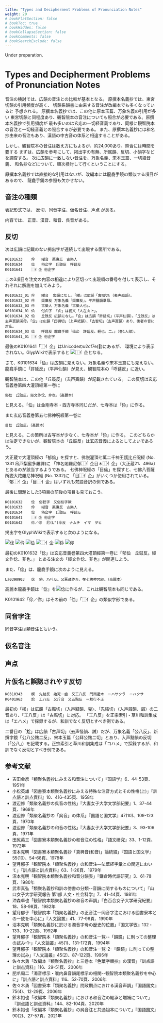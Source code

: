 ```yaml
---
title: "Types and Decipherment Problems of Pronunciation Notes"
weight: 20
# bookFlatSection: false
# bookToc: true
# bookHidden: false
# bookCollapseSection: false
# bookComments: false
# bookSearchExclude: false
---
```

Under preparation.

# Types and Decipherment Problems of Pronunciation Notes

音注の検討では、広韻の音注との比較が基本となる。
原撰本名義抄では、東宮切韻の引用頻度が高く、
切韻系韻書に由来する音注が改編本でも多くなっていると
予想される。
原撰本名義抄では、この他に原本玉篇、万象名義の引用が多い
東宮切韻と同程度あり、観智院本の音注についても照合が必要である。原撰本名義抄で引用頻度が
最も多いのは玄応の一切経音義であり、同様に観智院本の音注と一切経音義との照合するが必要である。
また、原撰本名義抄には和名抄由来の音注もあり、漢語の中古音の体系と相違することがある。

しかし、観智院本の音注は数え方にもよるが、約24,000あり、照合には時間を要する
まずは、広韻を参考にして、掲出字の有無、所属韻、反切、小韻字などを調査する。
次に広韻に一致しない音注を、万象名義、宋本玉篇、一切経音義、
和名抄などについて、順次検討して行くということにする。

原撰本名義抄では直接的な引用はないが、改編本には龍龕手鏡の類似する項目があるので、
龍龕手鏡の参照も欠かせない。

## 音注の種類

表記形式では、
反切、同音字注、仮名音注、声点
がある。

内容では、
正音、漢音、和音、呉音がある。

## 反切

次は広韻に記載のない掲出字が連続して出現する箇所である。

    K0101633    仱	紺音　渠廉反　古樂人
    K0101634    佡	俗仚字　丘豉反　呼莚反
    K0101641    ⿰亻企	俗企字

この3項目を注文の内容の相違により区切って出現順の番号を付して表示し、それぞれに解説を加えてみよう。

    K0101633_01	仱	紺音	広韻になし。「紺」は広韻「古暗切」（去声勘韻）。
    K0101633_02	仱	渠廉反	万象名義「渠廉反」。平声鹽韻羣母。
    K0101633_03	仱	古樂人	万象名義「古樂人也」。
    K0101634_01	佡	俗仚字	「仚」は説文「人在山上」。
    K0101634_02	佡	丘豉反	広韻になし。「仚」は広韻「許延切」（平声仙韻）。「丘豉反」は去声寘韻渓母。「企」は広韻「丘弭切」（上声紙韻）、「去智切」（去声寘韻）あり、後者の音に対応。
    K0101634_03	佡	呼莚反	龍龕手鏡「佡仚　許延反。輕也。二。」（巻1人部）。
    K0101641_01	⿰亻企	俗企字		

最後のK0101641「⿰亻企」はUnicodeのu2cf7e(𬽾)にあるが、
環境により表示されない。GlypWikiで表示すると
![⿰亻企](https://glyphwiki.org/glyph/u2cf7e.50px.png)となる。

さて、K0101634「佡」は広韻に見えない。万象名義や宋本玉篇にも見えない。
龍龕手鏡に「許延反」（平声仙韻）が見え、観智院本の「呼莚反」に近い。

観智院本は、この他「丘豉反」（去声寘韻）が記載されている。
この反切は玄応音義巻第四大灌頂經第一卷に

    郁佡　丘豉反。經文作㑫、非也。（高麗本）

と見える。「佡」は金剛寺本・西方寺本同じだが、七寺本は「伱」に作る。

また玄応音義巻第五七佛神呪經第一卷に

    目佡　丘豉反。（高麗本）

と見える。この箇所は古写本が少なく、七寺本が「伱」に作る。
このどちらかは決定できないが、観智院本の「丘豉反」は玄応音義によるとしてよいであろう。

大正蔵で大灌頂經の「郁佡」を探すと、佛説灌頂七萬二千神王護比丘呪經 (No. 1331 帛戸梨蜜多羅譯)に
「神名闍羅尼郁⿰亻企目＊⿰亻企」（大正蔵21、496a）とあるのが該当するようである。
七佛神呪經の「目佡」を探すと、七佛八菩薩所説大陀羅尼神呪經 (No. 1332)に
「目⿰亻企」がいくつか使用されている。
「郁⿰亻企」「目⿰亻企」はいずれも梵語音訳の例である。

最後に問題とした3項目の前後の項目も見ておこう。

    K0101632    㑫  俗捻字　又俗佡字歟
    K0101633    仱	紺音　渠廉反　古樂人
    K0101634    佡	俗仚字　丘豉反　呼莚反
    K0101641    ⿰亻企	俗企字
    K0101642    伱／你  尼(L")尒反　ナムチ　イマ　ヲヒ

掲出字をGlyphWikiで表示すると次のようになる。

![㑫](https://glyphwiki.org/glyph/hdic_hkrm-01016320.50px.png)
![仱](https://glyphwiki.org/glyph/hdic_hkrm-01016330.50px.png)
![佡](https://glyphwiki.org/glyph/hdic_hkrm-01016340.50px.png)
![⿰亻企](https://glyphwiki.org/glyph/hdic_hkrm-01016410.50px.png)
![伱](https://glyphwiki.org/glyph/hdic_hkrm-01016421.50px.png)
![你](https://glyphwiki.org/glyph/hdic_hkrm-01016422.50px.png)

最初のK0101632「㑫」は玄応音義巻第四大灌頂經第一卷に「郁佡　丘豉反。經文作㑫、非也。」
とある注文の「經文作㑫、非也」が関連しよう。

また、「㑫」は、龍龕手鏡に次のように見える。

    La0390903   㑫  俗。乃叶反。又舊藏作弃。在七佛神咒經。（高麗本）

高麗本龍龕手鏡は「㑫」を![㑫](https://glyphwiki.org/glyph/hdic_hkrm-01016320.50px.png)に作るが、これは観智院本も同じである。

K0101642「伱／你」はその前の「佡」「⿰亻企」の類似字形である。
## 同音字注

同音字注は類音注ともいう。
## 仮名音注

## 声点

## 片仮名と誤認されやす反切

    K0310343    楔  先結反　始死ー齒　又工八反　門雨邊木　ニハサクラ　ニハクサ
    K0401963    尬  工八反　又斤音　又五點反　ー尬行不正

最初の「楔」は広韻「古黠切」（入声黠韻、戛）、「先結切」（入声屑韻、屑）の二音あり、「工八反」は「古黠切」に対応。
「工八反」を正宗索引・草川和訓集成は「エハメ」で採録するが、和訓でなく反切とすべき例である。

二番目の「尬」は広韻「古拜切」（去声怪韻、誡）だが、万象名義「公八反」、新撰字鏡「公八公鎋二反」、宋本玉篇「公拜公鎋二切」とあり、入声黠韻の反切（「公八」）を記載する。正宗索引と草川和訓集成は「コハメ」で採録するが、和訓でなく反切とすべき例である。


## 参考文献

- 吉田金彦「類聚名義抄にみえる和音注について」『国語学』6、44-53頁、1951年
- 小松英雄「図書寮本類聚名義抄にみえる特殊な注音方式とその性格(上)」『訓点語と訓点資料』10、416-435頁、1958年
- 渡辺修「類聚名義抄の呉音の性格」『大妻女子大学文学部紀要』1、37-44頁、1969年
- 渡辺修「類聚名義抄の「呉音」の体系」『国語と国文学』47(10)、109-123頁、1970年
- 渡辺修「類聚名義抄の和音の性格」『大妻女子大学文学部紀要』3、93-106頁、1971年
- 田尻英三「図書寮本類聚名義抄の和音注の性格」『語文研究』33、1-12頁、1972年
- 沼本克明「図書寮本類聚名義抄「真興音(和音)」論続貂」『国語と国文学』55(10)、54-68頁、1978年
- 望月郁子「観智院本「類聚名義抄」の和音注―法華経字彙との関連において」『訓点語と訓点資料』63、1-26頁、1979年
- 沼本克明「観智院本類聚名義抄和音分韻表」『鎌倉時代語研究』3、61-78頁、1980年
- 武市真弘「類聚名義抄和訓の傍書の分類--音韻に関するものについて」『山口女子大学研究報告 第1部 人文・社会科学』7、41-44頁、1981年
- 沖森卓也「観智院本類聚名義抄の和音の声調」『白百合女子大学研究紀要』18、58-98頁、1982年
- 望月郁子「観智院本「類聚名義抄」の正音注―同音字注における図書寮本との一致を中心に」『人文論叢』41、77-96頁、1990年
- 沼本克明「類聚名義抄に於ける濁音字母の歴史的位置」『国文学攷』132・133、10-22頁、1992年
- 望月郁子「観智院本「類聚名義抄」の和音注一覧--「韻鏡」に則っての整理の試み-1-」『人文論叢』45(1)、131-172頁、1994年
- 望月郁子「観智院本「類聚名義抄」の和音注一覧-2-「韻鏡」に則っての整理の試み」『人文論叢』45(2)、87-122頁、1995年
- 佐々木勇「改編本『類聚名義抄』と三巻本『色葉字類抄』の漢音」『訓点語と訓点資料』116、29-51頁、2006年
- 肥爪周二「濁音標示・喉内鼻音韻尾標示の相関--観智院本類聚名義抄を中心に」『訓点語と訓点資料』116、52-70頁、2006年
- 佐々木勇「図書寮本『類聚名義抄』院政期点における漢音声調」『国語国文』75(4)、12-29頁、2006年
- 鈴木裕也「改編本『類聚名義抄』における和音注の継承と増補について」『訓点語と訓点資料』144、82-104頁、2020年
- 鈴木裕也「改編本『類聚名義抄』の呉音注と共通祖本について」『国語国文』90(2)、27-57頁、2021年